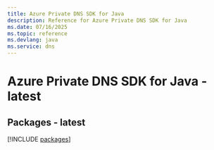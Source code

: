 ```yaml
---
title: Azure Private DNS SDK for Java
description: Reference for Azure Private DNS SDK for Java
ms.date: 07/16/2025
ms.topic: reference
ms.devlang: java
ms.service: dns
---
```

# Azure Private DNS SDK for Java - latest
## Packages - latest
[!INCLUDE [packages](private-dns-index.md)]